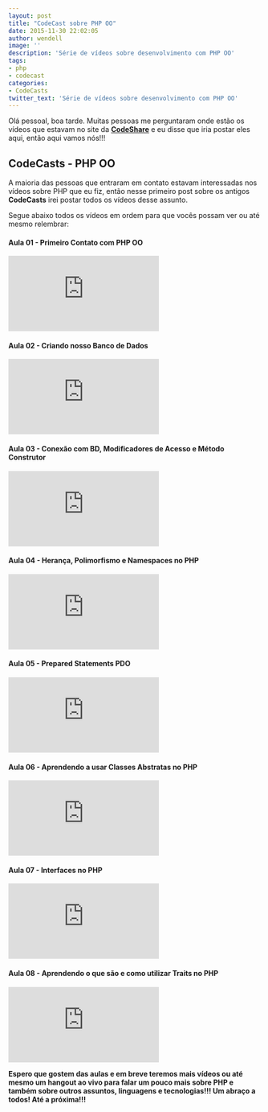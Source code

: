 ```yaml
---
layout: post
title: "CodeCast sobre PHP OO"
date: 2015-11-30 22:02:05
author: wendell
image: ''
description: 'Série de vídeos sobre desenvolvimento com PHP OO'
tags:
- php
- codecast
categories:
- CodeCasts
twitter_text: 'Série de vídeos sobre desenvolvimento com PHP OO'
---
```


Olá pessoal, boa tarde. Muitas pessoas me perguntaram onde estão os vídeos que estavam no site da **[CodeShare](http://codeshare.com.br)** e eu disse que iria postar eles aqui, então aqui vamos nós!!!

## CodeCasts - PHP OO

A maioria das pessoas que entraram em contato estavam interessadas nos vídeos sobre PHP que eu fiz, então nesse primeiro post sobre os antigos **CodeCasts** irei postar todos os vídeos desse assunto.

Segue abaixo todos os vídeos em ordem para que vocês possam ver ou até mesmo relembrar:

#### Aula 01 - Primeiro Contato com PHP OO
<div class="embed-container">
  <iframe src="https://www.youtube.com/embed/MLgibGOzQbc?rel=0" frameborder="0" allowfullscreen></iframe>
</div>

#### Aula 02 - Criando nosso Banco de Dados
<div class="embed-container">
  <iframe src="https://www.youtube.com/embed/bPTFtgBmw5o?rel=0" frameborder="0" allowfullscreen></iframe>
</div>

#### Aula 03 - Conexão com BD, Modificadores de Acesso e Método Construtor
<div class="embed-container">
  <iframe src="https://www.youtube.com/embed/LXfNUioi-uI?rel=0" frameborder="0" allowfullscreen></iframe>
</div>

#### Aula 04 - Herança, Polimorfismo e Namespaces no PHP
<div class="embed-container">
  <iframe src="https://www.youtube.com/embed/23C1AQ5e1-c?rel=0" frameborder="0" allowfullscreen></iframe>
</div>

#### Aula 05 - Prepared Statements PDO
<div class="embed-container">
  <iframe src="https://www.youtube.com/embed/pzJj1P6j0m0?rel=0" frameborder="0" allowfullscreen></iframe>
</div>

#### Aula 06 - Aprendendo a usar Classes Abstratas no PHP
<div class="embed-container">
  <iframe src="https://www.youtube.com/embed/0iS4WK95VH8?rel=0" frameborder="0" allowfullscreen></iframe>
</div>

#### Aula 07 - Interfaces no PHP
<div class="embed-container">
  <iframe src="https://www.youtube.com/embed/snRb0Q1n7Ak?rel=0" frameborder="0" allowfullscreen></iframe>
</div>

#### Aula 08 - Aprendendo o que são e como utilizar Traits no PHP
<div class="embed-container">
  <iframe src="https://www.youtube.com/embed/dzT6gIFHsdo?rel=0" frameborder="0" allowfullscreen></iframe>
</div>

**Espero que gostem das aulas e em breve teremos mais vídeos ou até mesmo um hangout ao vivo para falar um pouco mais sobre PHP e também sobre outros assuntos, linguagens e tecnologias!!! Um abraço a todos! Até a próxima!!!**
